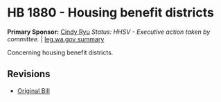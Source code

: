 # HB 1880 - Housing benefit districts
**Primary Sponsor:** [Cindy Ryu](/person/leg/cindy.ryu.md)
*Status: HHSV - Executive action taken by committee.* | [leg.wa.gov summary](https://app.leg.wa.gov/billsummary?BillNumber=1880&Year=2021)

Concerning housing benefit districts.

## Revisions
* [Original Bill](1/)